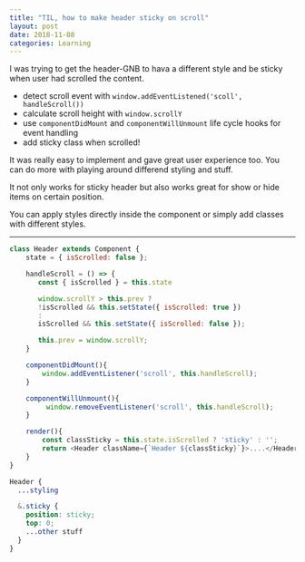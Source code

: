 ```yaml
---
title: "TIL, how to make header sticky on scroll"
layout: post
date: 2018-11-08
categories: Learning
---
```


I was trying to get the header-GNB to hava a different style and be sticky when user had scrolled the content.


- detect scroll event with  `window.addEventListened('scoll', handleScroll())`
- calculate scroll height with `window.scrollY`
- use `componentDidMount` and `componentWillUnmount` life cycle hooks for event handling
- add sticky class when scrolled!


It was really easy to implement and gave great user experience too. You can do more with playing around differend styling and stuff.

It not only works for sticky header but also works great for show or hide items on certain position.

You can apply styles directly inside the component or simply add classes with different styles.


---


```js
class Header extends Component {
    state = { isScrolled: false };

    handleScroll = () => {
       const { isScrolled } = this.state

       window.scrollY > this.prev ?
       !isScrolled && this.setState({ isScrolled: true })
       :
       isScrolled && this.setState({ isScrolled: false });

       this.prev = window.scrollY;
    }

    componentDidMount(){
        window.addEventListener('scroll', this.handleScroll);
    }

    componentWillUnmount(){
         window.removeEventListener('scroll', this.handleScroll);
    }

    render(){
        const classSticky = this.state.isScrolled ? 'sticky' : '';
        return <Header className={`Header ${classSticky}`}>....</Header>;
    }
}
```

```css
Header {
  ...styling

  &.sticky {
    position: sticky;
    top: 0;
    ...other stuff
  }
}
```


